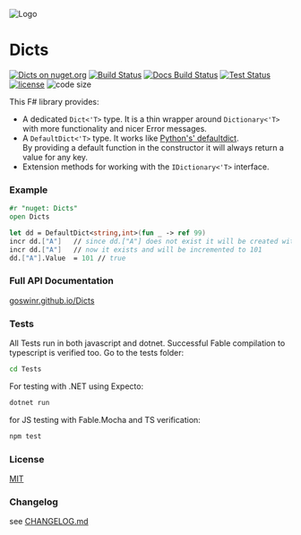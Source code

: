 
![Logo](https://raw.githubusercontent.com/goswinr/Dicts/main/Docs/img/logo128.png)
# Dicts

[![Dicts on nuget.org](https://img.shields.io/nuget/v/Dicts)](https://www.nuget.org/packages/Dicts/)
[![Build Status](https://github.com/goswinr/Dicts/actions/workflows/build.yml/badge.svg)](https://github.com/goswinr/Dicts/actions/workflows/build.yml)
[![Docs Build Status](https://github.com/goswinr/Dicts/actions/workflows/docs.yml/badge.svg)](https://github.com/goswinr/Dicts/actions/workflows/docs.yml)
[![Test Status](https://github.com/goswinr/Dicts/actions/workflows/test.yml/badge.svg)](https://github.com/goswinr/Dicts/actions/workflows/test.yml)
[![license](https://img.shields.io/github/license/goswinr/Dicts)](LICENSE.md)
![code size](https://img.shields.io/github/languages/code-size/goswinr/Dicts.svg)

This F# library provides:
- A dedicated `Dict<'T>` type. It is a thin wrapper around `Dictionary<'T>` with more functionality and nicer Error messages.
- A `DefaultDict<'T>` type. It works like [Python's' defaultdict](https://docs.python.org/3/library/collections.html#collections.defaultdict).\
By providing a default function in the constructor it will always return a value for any key.
- Extension methods for working with the `IDictionary<'T>` interface.


### Example

```fsharp
#r "nuget: Dicts"
open Dicts

let dd = DefaultDict<string,int>(fun _ -> ref 99)
incr dd.["A"]   // since dd.["A"] does not exist it will be created with the default value 99, and then incremented  to 100
incr dd.["A"]   // now it exists and will be incremented to 101
dd.["A"].Value  = 101 // true
```

### Full API Documentation

[goswinr.github.io/Dicts](https://goswinr.github.io/Dicts/reference/Dicts.html)

### Tests
All Tests run in both javascript and dotnet.
Successful Fable compilation to typescript is verified too.
Go to the tests folder:

```bash
cd Tests
```

For testing with .NET using Expecto:

```bash
dotnet run
```

for JS testing with Fable.Mocha and TS verification:

```bash
npm test
```

### License
[MIT](https://raw.githubusercontent.com/goswinr/Dicts/main/LICENSE.txt)

### Changelog
see [CHANGELOG.md](https://github.com/goswinr/Dicts/blob/main/CHANGELOG.md)


